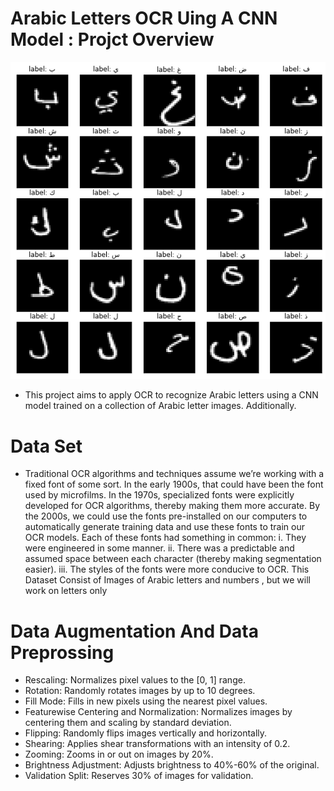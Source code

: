 # Arabic Letters OCR Uing A CNN Model : Projct Overview
![Image](https://github.com/germeengehad/Arabic-Letters-OCR-Using-a-CNN-Model/blob/main/1_rYZoGtsO1HqsqX-UhlbXuA.png)
- This project aims to apply OCR to recognize Arabic letters using a CNN model trained on a collection of Arabic letter images. Additionally.

# Data Set
- Traditional OCR algorithms and techniques assume we’re working with a fixed font of some sort. In the early 1900s, that could have been the font used by microfilms.
In the 1970s, specialized fonts were explicitly developed for OCR algorithms, thereby making them more accurate. By the 2000s, we could use the fonts pre-installed on our computers to automatically generate training data and use these fonts to train our OCR models.
Each of these fonts had something in common:
i. They were engineered in some manner.
ii. There was a predictable and assumed space between each character (thereby making segmentation easier).
iii. The styles of the fonts were more conducive to OCR.
This Dataset Consist of Images of Arabic letters and numbers , but we will work on letters only

#  Data Augmentation And Data Preprossing
- Rescaling: Normalizes pixel values to the [0, 1] range.
- Rotation: Randomly rotates images by up to 10 degrees.
- Fill Mode: Fills in new pixels using the nearest pixel values.
- Featurewise Centering and Normalization: Normalizes images by centering them and scaling by standard deviation.
- Flipping: Randomly flips images vertically and horizontally.
- Shearing: Applies shear transformations with an intensity of 0.2.
- Zooming: Zooms in or out on images by 20%.
- Brightness Adjustment: Adjusts brightness to 40%-60% of the original.
- Validation Split: Reserves 30% of images for validation.
